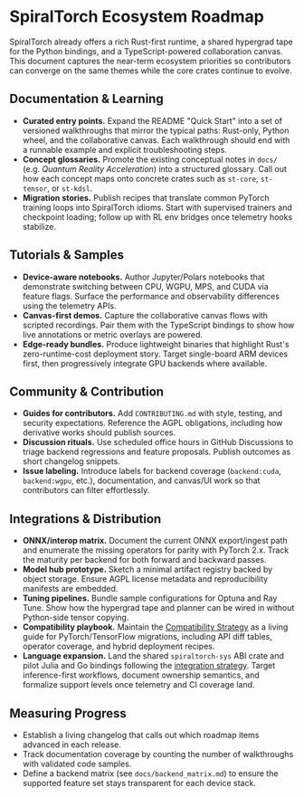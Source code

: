 # SpiralTorch Ecosystem Roadmap

SpiralTorch already offers a rich Rust-first runtime, a shared hypergrad tape for the Python bindings, and a TypeScript-powered collaboration canvas. This document captures the near-term ecosystem priorities so contributors can converge on the same themes while the core crates continue to evolve.

## Documentation & Learning
- **Curated entry points.** Expand the README "Quick Start" into a set of versioned walkthroughs that mirror the typical paths: Rust-only, Python wheel, and the collaborative canvas. Each walkthrough should end with a runnable example and explicit troubleshooting steps.
- **Concept glossaries.** Promote the existing conceptual notes in `docs/` (e.g. _Quantum Reality Acceleration_) into a structured glossary. Call out how each concept maps onto concrete crates such as `st-core`, `st-tensor`, or `st-kdsl`.
- **Migration stories.** Publish recipes that translate common PyTorch training loops into SpiralTorch idioms. Start with supervised trainers and checkpoint loading; follow up with RL env bridges once telemetry hooks stabilize.

## Tutorials & Samples
- **Device-aware notebooks.** Author Jupyter/Polars notebooks that demonstrate switching between CPU, WGPU, MPS, and CUDA via feature flags. Surface the performance and observability differences using the telemetry APIs.
- **Canvas-first demos.** Capture the collaborative canvas flows with scripted recordings. Pair them with the TypeScript bindings to show how live annotations or metric overlays are powered.
- **Edge-ready bundles.** Produce lightweight binaries that highlight Rust's zero-runtime-cost deployment story. Target single-board ARM devices first, then progressively integrate GPU backends where available.

## Community & Contribution
- **Guides for contributors.** Add `CONTRIBUTING.md` with style, testing, and security expectations. Reference the AGPL obligations, including how derivative works should publish sources.
- **Discussion rituals.** Use scheduled office hours in GitHub Discussions to triage backend regressions and feature proposals. Publish outcomes as short changelog snippets.
- **Issue labeling.** Introduce labels for backend coverage (`backend:cuda`, `backend:wgpu`, etc.), documentation, and canvas/UI work so that contributors can filter effortlessly.

## Integrations & Distribution
- **ONNX/interop matrix.** Document the current ONNX export/ingest path and enumerate the missing operators for parity with PyTorch 2.x. Track the maturity per backend for both forward and backward passes.
- **Model hub prototype.** Sketch a minimal artifact registry backed by object storage. Ensure AGPL license metadata and reproducibility manifests are embedded.
- **Tuning pipelines.** Bundle sample configurations for Optuna and Ray Tune. Show how the hypergrad tape and planner can be wired in without Python-side tensor copying.
- **Compatibility playbook.** Maintain the [Compatibility Strategy](compatibility_strategy.md) as a living guide for PyTorch/TensorFlow migrations, including API diff tables, operator coverage, and hybrid deployment recipes.
- **Language expansion.** Land the shared `spiraltorch-sys` ABI crate and pilot Julia and Go bindings following the [integration strategy](julia_go_integration.md). Target inference-first workflows, document ownership semantics, and formalize support levels once telemetry and CI coverage land.

## Measuring Progress
- Establish a living changelog that calls out which roadmap items advanced in each release.
- Track documentation coverage by counting the number of walkthroughs with validated code samples.
- Define a backend matrix (see `docs/backend_matrix.md`) to ensure the supported feature set stays transparent for each device stack.

